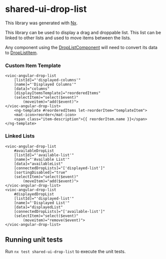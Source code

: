 # shared-ui-drop-list

This library was generated with [Nx](https://nx.dev).

This library can be used to display a drag and droppable list. This list can be linked to other lists and used to move items between the lists.

Any component using the [DropListComponent](src/lib/drop-list/drop-list.component.ts) will need to convert its data to [DropListItem](src/lib/models/drop-list-item.ts).

### Custom Item Template

    <vioc-angular-drop-list
        [listId]="'displayed-columns'"
        [name]="'Displayed Columns'"
        [data]="columns"
        [displayItemsTemplate]="reorderedItems"
        (selectItem)="select($event)"
            (moveitem)="add($event)">
    </vioc-angular-drop-list>
        <ng-template #reorderedItems let-reorderItem="templateItem">
        <mat-icon>reorder</mat-icon>
        <span class="item-description">{{ reorderItem.name }}</span>
    </ng-template>

### Linked Lists

    <vioc-angular-drop-list
        #availableDropList
        [listId]="'available-list'"
        [name]="'Available List'"
        [data]="availableList"
        [connectedDropLists]="['displayed-list']"
        [sortingDisabled]="true"
        (selectItem)="select($event)"
            (moveItem)="add($event)">
    </vioc-angular-drop-list>
    <vioc-angular-drop-list
        #displayedDropList
        [listId]="'displayed-list'"
        [name]="'Displayed List'"
        [data]="displayedList"
        [connectedDropLists]="['available-list']"
        (selectItem)="select($event)"
            (moveitem)="remove($event)">
    </vioc-angular-drop-list>

## Running unit tests

Run `nx test shared-ui-drop-list` to execute the unit tests.
